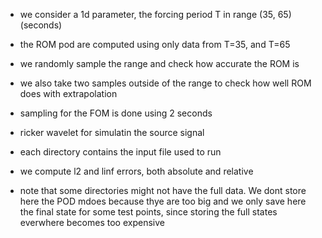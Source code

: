 
- we consider a 1d parameter, the forcing period T in range (35, 65) (seconds)
- the ROM pod are computed using only data from T=35, and T=65 
- we randomly sample the range and check how accurate the ROM is 
- we also take two samples outside of the range to check how well ROM does with extrapolation 

- sampling for the FOM is done using 2 seconds 
- ricker wavelet for simulatin the source signal
- each directory contains the input file used to run
- we compute l2 and linf errors, both absolute and relative
<!-- - errors computed at the final step: [velocity](errors_table_vp.txt), and [stress](errors_table_vp.txt) -->
<!-- - the script to parse all directoreis and create the tables with the errors is [here](parse_errors.py) -->

- note that some directories might not have the full data. 
We dont store here the POD mdoes because thye are too big and 
we only save here the final state for some test points, since storing the full states 
everwhere becomes too expensive
